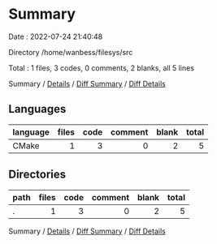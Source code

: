 # Summary

Date : 2022-07-24 21:40:48

Directory /home/wanbess/filesys/src

Total : 1 files,  3 codes, 0 comments, 2 blanks, all 5 lines

Summary / [Details](details.md) / [Diff Summary](diff.md) / [Diff Details](diff-details.md)

## Languages
| language | files | code | comment | blank | total |
| :--- | ---: | ---: | ---: | ---: | ---: |
| CMake | 1 | 3 | 0 | 2 | 5 |

## Directories
| path | files | code | comment | blank | total |
| :--- | ---: | ---: | ---: | ---: | ---: |
| . | 1 | 3 | 0 | 2 | 5 |

Summary / [Details](details.md) / [Diff Summary](diff.md) / [Diff Details](diff-details.md)
